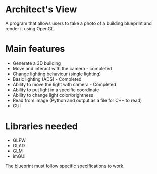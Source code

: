 # Architect's View

A program that allows users to take a photo of a building blueprint and render it using OpenGL. 

# Main features
- Generate a 3D building 
- Move and interact with the camera - completed
- Change lighting behaviour (single lighting)
-   Basic lighting (ADS) - Completed
-   Ability to move the light with camera - Completed
-   Ability to put light in a specific coordinate
-   Ability to change light color/brightness
- Read from image (Python and output as a file for C++ to read)
- GUI


# Libraries needed
- GLFW
- GLAD
- GLM
- imGUI

The blueprint must follow specific specifications to work.

